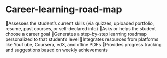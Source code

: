 # Career-learning-road-map
Assesses the student’s current skills (via quizzes, uploaded portfolio, resume, past courses, or self-declared info)
Asks or helps the student choose a career goal
Generates a step-by-step learning roadmap personalized to that student’s level
Integrates resources from platforms like YouTube, Coursera, edX, and ofline PDFs
Provides progress tracking and suggestions based on weekly achievements
